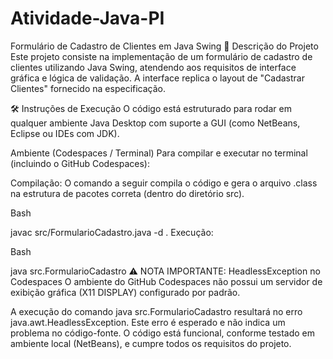 # Atividade-Java-PI
Formulário de Cadastro de Clientes em Java Swing
📝 Descrição do Projeto
Este projeto consiste na implementação de um formulário de cadastro de clientes utilizando Java Swing, atendendo aos requisitos de interface gráfica e lógica de validação. A interface replica o layout de "Cadastrar Clientes" fornecido na especificação.

🛠️ Instruções de Execução
O código está estruturado para rodar em qualquer ambiente Java Desktop com suporte a GUI (como NetBeans, Eclipse ou IDEs com JDK).

Ambiente (Codespaces / Terminal)
Para compilar e executar no terminal (incluindo o GitHub Codespaces):

Compilação: O comando a seguir compila o código e gera o arquivo .class na estrutura de pacotes correta (dentro do diretório src).

Bash

javac src/FormularioCadastro.java -d .
Execução:

Bash

java src.FormularioCadastro
⚠️ NOTA IMPORTANTE: HeadlessException no Codespaces
O ambiente do GitHub Codespaces não possui um servidor de exibição gráfica (X11 DISPLAY) configurado por padrão.

A execução do comando java src.FormularioCadastro resultará no erro java.awt.HeadlessException. Este erro é esperado e não indica um problema no código-fonte. O código está funcional, conforme testado em ambiente local (NetBeans), e cumpre todos os requisitos do projeto.
